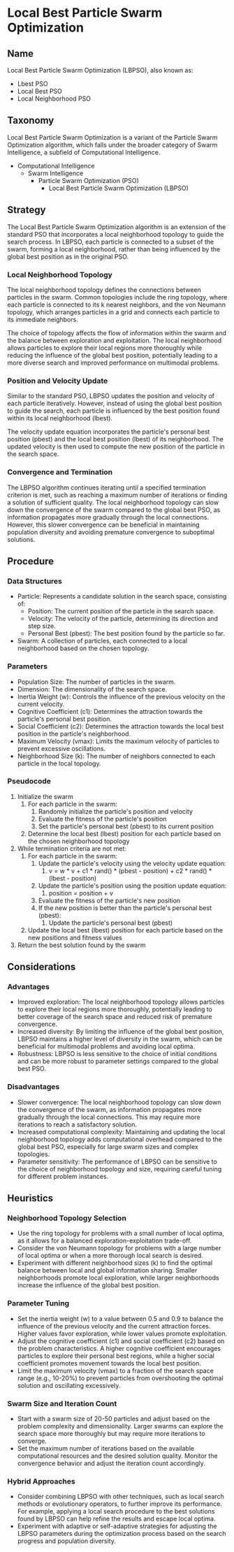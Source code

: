 # Local Best Particle Swarm Optimization

## Name

Local Best Particle Swarm Optimization (LBPSO), also known as:
- Lbest PSO
- Local Best PSO
- Local Neighborhood PSO

## Taxonomy

Local Best Particle Swarm Optimization is a variant of the Particle Swarm Optimization algorithm, which falls under the broader category of Swarm Intelligence, a subfield of Computational Intelligence.

- Computational Intelligence
  - Swarm Intelligence
    - Particle Swarm Optimization (PSO)
      - Local Best Particle Swarm Optimization (LBPSO)

## Strategy

The Local Best Particle Swarm Optimization algorithm is an extension of the standard PSO that incorporates a local neighborhood topology to guide the search process. In LBPSO, each particle is connected to a subset of the swarm, forming a local neighborhood, rather than being influenced by the global best position as in the original PSO.

### Local Neighborhood Topology

The local neighborhood topology defines the connections between particles in the swarm. Common topologies include the ring topology, where each particle is connected to its k nearest neighbors, and the von Neumann topology, which arranges particles in a grid and connects each particle to its immediate neighbors.

The choice of topology affects the flow of information within the swarm and the balance between exploration and exploitation. The local neighborhood allows particles to explore their local regions more thoroughly while reducing the influence of the global best position, potentially leading to a more diverse search and improved performance on multimodal problems.

### Position and Velocity Update

Similar to the standard PSO, LBPSO updates the position and velocity of each particle iteratively. However, instead of using the global best position to guide the search, each particle is influenced by the best position found within its local neighborhood (lbest).

The velocity update equation incorporates the particle's personal best position (pbest) and the local best position (lbest) of its neighborhood. The updated velocity is then used to compute the new position of the particle in the search space.

### Convergence and Termination

The LBPSO algorithm continues iterating until a specified termination criterion is met, such as reaching a maximum number of iterations or finding a solution of sufficient quality. The local neighborhood topology can slow down the convergence of the swarm compared to the global best PSO, as information propagates more gradually through the local connections. However, this slower convergence can be beneficial in maintaining population diversity and avoiding premature convergence to suboptimal solutions.

## Procedure

### Data Structures

- Particle: Represents a candidate solution in the search space, consisting of:
  - Position: The current position of the particle in the search space.
  - Velocity: The velocity of the particle, determining its direction and step size.
  - Personal Best (pbest): The best position found by the particle so far.
- Swarm: A collection of particles, each connected to a local neighborhood based on the chosen topology.

### Parameters

- Population Size: The number of particles in the swarm.
- Dimension: The dimensionality of the search space.
- Inertia Weight (w): Controls the influence of the previous velocity on the current velocity.
- Cognitive Coefficient (c1): Determines the attraction towards the particle's personal best position.
- Social Coefficient (c2): Determines the attraction towards the local best position in the particle's neighborhood.
- Maximum Velocity (vmax): Limits the maximum velocity of particles to prevent excessive oscillations.
- Neighborhood Size (k): The number of neighbors connected to each particle in the local topology.

### Pseudocode

1. Initialize the swarm
   1. For each particle in the swarm:
      1. Randomly initialize the particle's position and velocity
      2. Evaluate the fitness of the particle's position
      3. Set the particle's personal best (pbest) to its current position
   2. Determine the local best (lbest) position for each particle based on the chosen neighborhood topology
2. While termination criteria are not met:
   1. For each particle in the swarm:
      1. Update the particle's velocity using the velocity update equation:
         1. v = w * v + c1 * rand() * (pbest - position) + c2 * rand() * (lbest - position)
      2. Update the particle's position using the position update equation:
         1. position = position + v
      3. Evaluate the fitness of the particle's new position
      4. If the new position is better than the particle's personal best (pbest):
         1. Update the particle's personal best (pbest)
   2. Update the local best (lbest) position for each particle based on the new positions and fitness values
3. Return the best solution found by the swarm

## Considerations

### Advantages

- Improved exploration: The local neighborhood topology allows particles to explore their local regions more thoroughly, potentially leading to better coverage of the search space and reduced risk of premature convergence.
- Increased diversity: By limiting the influence of the global best position, LBPSO maintains a higher level of diversity in the swarm, which can be beneficial for multimodal problems and avoiding local optima.
- Robustness: LBPSO is less sensitive to the choice of initial conditions and can be more robust to parameter settings compared to the global best PSO.

### Disadvantages

- Slower convergence: The local neighborhood topology can slow down the convergence of the swarm, as information propagates more gradually through the local connections. This may require more iterations to reach a satisfactory solution.
- Increased computational complexity: Maintaining and updating the local neighborhood topology adds computational overhead compared to the global best PSO, especially for large swarm sizes and complex topologies.
- Parameter sensitivity: The performance of LBPSO can be sensitive to the choice of neighborhood topology and size, requiring careful tuning for different problem instances.

## Heuristics

### Neighborhood Topology Selection

- Use the ring topology for problems with a small number of local optima, as it allows for a balanced exploration-exploitation trade-off.
- Consider the von Neumann topology for problems with a large number of local optima or when a more thorough local search is desired.
- Experiment with different neighborhood sizes (k) to find the optimal balance between local and global information sharing. Smaller neighborhoods promote local exploration, while larger neighborhoods increase the influence of the global best position.

### Parameter Tuning

- Set the inertia weight (w) to a value between 0.5 and 0.9 to balance the influence of the previous velocity and the current attraction forces. Higher values favor exploration, while lower values promote exploitation.
- Adjust the cognitive coefficient (c1) and social coefficient (c2) based on the problem characteristics. A higher cognitive coefficient encourages particles to explore their personal best regions, while a higher social coefficient promotes movement towards the local best position.
- Limit the maximum velocity (vmax) to a fraction of the search space range (e.g., 10-20%) to prevent particles from overshooting the optimal solution and oscillating excessively.

### Swarm Size and Iteration Count

- Start with a swarm size of 20-50 particles and adjust based on the problem complexity and dimensionality. Larger swarms can explore the search space more thoroughly but may require more iterations to converge.
- Set the maximum number of iterations based on the available computational resources and the desired solution quality. Monitor the convergence behavior and adjust the iteration count accordingly.

### Hybrid Approaches

- Consider combining LBPSO with other techniques, such as local search methods or evolutionary operators, to further improve its performance. For example, applying a local search procedure to the best solutions found by LBPSO can help refine the results and escape local optima.
- Experiment with adaptive or self-adaptive strategies for adjusting the LBPSO parameters during the optimization process based on the search progress and population diversity.
